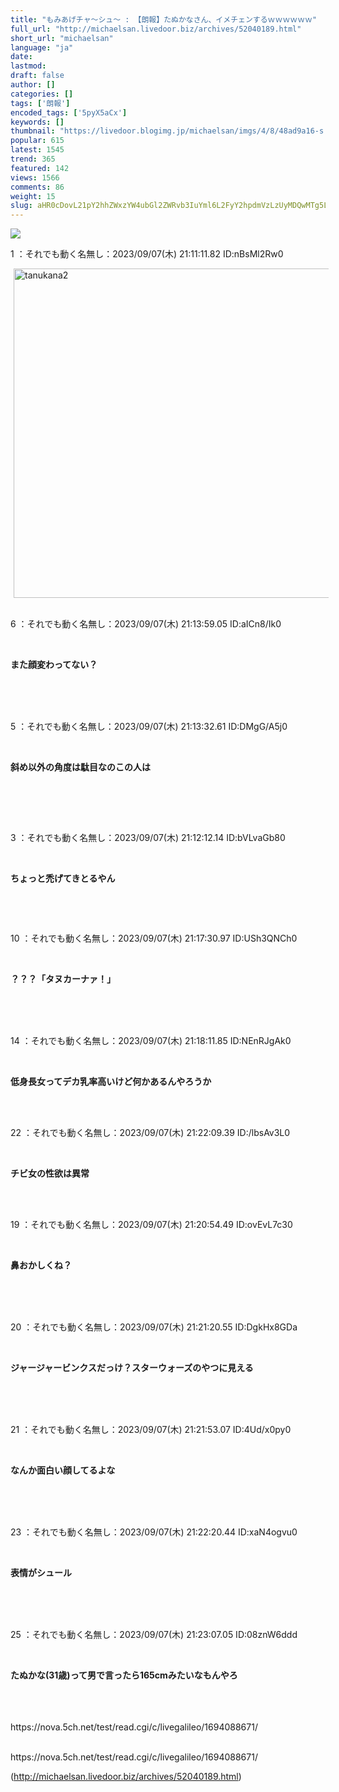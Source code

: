 ```yaml
---
title: "もみあげチャ〜シュ〜 : 【朗報】たぬかなさん、イメチェンするｗｗｗｗｗｗ"
full_url: "http://michaelsan.livedoor.biz/archives/52040189.html"
short_url: "michaelsan"
language: "ja"
date: 
lastmod: 
draft: false
author: []
categories: []
tags: ['朗報']
encoded_tags: ['5pyX5aCx']
keywords: []
thumbnail: "https://livedoor.blogimg.jp/michaelsan/imgs/4/8/48ad9a16-s.jpg"
popular: 615
latest: 1545
trend: 365
featured: 142
views: 1566
comments: 86
weight: 15
slug: aHR0cDovL21pY2hhZWxzYW4ubGl2ZWRvb3IuYml6L2FyY2hpdmVzLzUyMDQwMTg5Lmh0bWw=
---
```


![](https://livedoor.blogimg.jp/michaelsan/imgs/4/8/48ad9a16-s.jpg)

<div><p>1 ：それでも動く名無し：2023/09/07(木) 21:11:11.82 ID:nBsMl2Rw0</p><a target='_blank' title='tanukana2' href='https://livedoor.blogimg.jp/michaelsan/imgs/2/2/229b1b74.jpg'><img class='pict' hspace='5' alt='tanukana2' border='0' height='527' width='680' src='https://livedoor.blogimg.jp/michaelsan/imgs/2/2/229b1b74-s.jpg'></a><br><br><p>6 ：それでも動く名無し：2023/09/07(木) 21:13:59.05 ID:aICn8/Ik0</p><br><b><p>また顔変わってない？ </p><br></b><br><br><p>5 ：それでも動く名無し：2023/09/07(木) 21:13:32.61 ID:DMgG/A5j0</p><br><b><p>斜め以外の角度は駄目なのこの人は </p><p><br></p></b><br><br><p>3 ：それでも動く名無し：2023/09/07(木) 21:12:12.14 ID:bVLvaGb80</p><br><p><b>ちょっと禿げてきとるやん <br></b></p><p><p><b><br></b></p></p><br><p>10 ：それでも動く名無し：2023/09/07(木) 21:17:30.97 ID:USh3QNCh0</p><br><b><p>？？？「タヌカーナァ！」 </p><br></b><br><br><p>14 ：それでも動く名無し：2023/09/07(木) 21:18:11.85 ID:NEnRJgAk0</p><br><b><p>低身長女ってデカ乳率高いけど何かあるんやろうか <br></p><br></b><br><p>22 ：それでも動く名無し：2023/09/07(木) 21:22:09.39 ID:/lbsAv3L0</p><br><b><p>チビ女の性欲は異常<br></p><br></b><br><p>19 ：それでも動く名無し：2023/09/07(木) 21:20:54.49 ID:ovEvL7c30</p><br><b><p>鼻おかしくね？</p><br></b><br><br><p>20 ：それでも動く名無し：2023/09/07(木) 21:21:20.55 ID:DgkHx8GDa</p><br><b><p>ジャージャービンクスだっけ？スターウォーズのやつに見える </p><br></b><br><br><p>21 ：それでも動く名無し：2023/09/07(木) 21:21:53.07 ID:4Ud/x0py0</p><br><b><p>なんか面白い顔してるよな </p><br></b><br><br><p>23 ：それでも動く名無し：2023/09/07(木) 21:22:20.44 ID:xaN4ogvu0</p><br><b><p>表情がシュール </p><br></b><br><br><p>25 ：それでも動く名無し：2023/09/07(木) 21:23:07.05 ID:08znW6ddd</p><br><b><p>たぬかな(31歳)って男で言ったら165cmみたいなもんやろ</p><br></b><br><br>https://nova.5ch.net/test/read.cgi/c/livegalileo/1694088671/<br><br clear='all'> <p id='a6850dc6aefc0d5bbff2bea180d92d89'> </p> <p id='a6850dc6aefc0d5bbff2bea180d92d89'> </p> <p class='alistcloud-container-6795'></p> <p>https://nova.5ch.net/test/read.cgi/c/livegalileo/1694088671/</p></div>

(http://michaelsan.livedoor.biz/archives/52040189.html)
